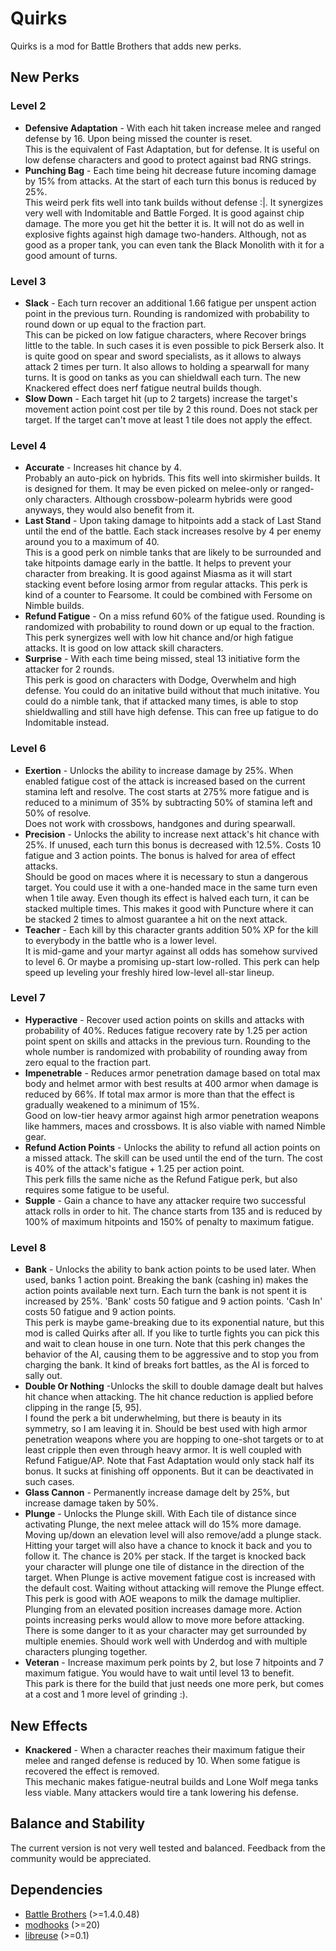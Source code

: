 # Quirks

Quirks is a mod for Battle Brothers that adds new perks.


## New Perks

### Level 2
* **Defensive Adaptation** - With each hit taken increase melee and ranged defense by 16.
Upon being missed the counter is reset.  
This is the equivalent of Fast Adaptation, but for defense.
It is useful on low defense characters and good to protect against bad RNG strings.
* **Punching Bag** - Each time being hit decrease future incoming damage by 15% from attacks.
At the start of each turn this bonus is reduced by 25%.  
This weird perk fits well into tank builds without defense :|.
It synergizes very well with Indomitable and Battle Forged. It is good against chip damage.
The more you get hit the better it is. It will not do as well in explosive fights against high damage two-handers.
Although, not as good as a proper tank, you can even tank the Black Monolith with it for a good amount of turns.
### Level 3
* **Slack** - Each turn recover an additional 1.66 fatigue per unspent action point in the previous turn.
Rounding is randomized with probability to round down or up equal to the fraction part.  
This can be picked on low fatigue characters, where Recover brings little to the table.
In such cases it is even possible to pick Berserk also.
It is quite good on spear and sword specialists, as it allows to always attack 2 times per turn.
It also allows to holding a spearwall for many turns. It is good on tanks as you can shieldwall each turn.
The new Knackered effect does nerf fatigue neutral builds though.
* **Slow Down** - Each target hit (up to 2 targets) increase the target's
movement action point cost per tile by 2 this round. Does not stack per target.
If the target can't move at least 1 tile does not apply the effect.
### Level 4
* **Accurate** - Increases hit chance by 4.  
Probably an auto-pick on hybrids. This fits well into skirmisher builds.
It is designed for them. It may be even picked on melee-only or ranged-only characters.
Although crossbow-polearm hybrids were good anyways, they would also benefit from it.  
* **Last Stand** - Upon taking damage to hitpoints add a stack of Last Stand until the end of the battle.
Each stack increases resolve by 4 per enemy around you to a maximum of 40.  
This is a good perk on nimble tanks that are likely to be surrounded and take hitpoints damage early in the battle.
It helps to prevent your character from breaking.
It is good against Miasma as it will start stacking event before losing armor from regular attacks.
This perk is kind of a counter to Fearsome. It could be combined with Fersome on Nimble builds.
* **Refund Fatigue** - On a miss refund 60% of the fatigue used.
Rounding is randomized with probability to round down or up equal to the fraction.  
This perk synergizes well with low hit chance and/or high fatigue attacks. It is good on low attack skill characters.
* **Surprise** - With each time being missed, steal 13 initiative form the attacker for 2 rounds.  
This perk is good on characters with Dodge, Overwhelm and high defense.
You could do an initative build without that much initative.
You could do a nimble tank, that if attacked many times,
is able to stop shieldwalling and still have high defense.
This can free up fatigue to do Indomitable instead.
### Level 6
* **Exertion** - Unlocks the ability to increase damage by 25%.
When enabled fatigue cost of the attack is increased based on the current stamina left and resolve.
The cost starts at 275% more fatigue and is reduced to a minimum of 35%
by subtracting 50% of stamina left and 50% of resolve.  
Does not work with crossbows, handgones and during spearwall.
* **Precision** - Unlocks the ability to increase next attack's hit chance with 25%.
If unused, each turn this bonus is decreased with 12.5%. Costs 10 fatigue and 3 action points.
The bonus is halved for area of effect attacks.  
Should be good on maces where it is necessary to stun a dangerous target.
You could use it with a one-handed mace in the same turn even when 1 tile away.
Even though its effect is halved each turn, it can be stacked multiple times.
This makes it good with Puncture where it can be stacked 2 times to almost guarantee a hit on the next attack.
* **Teacher** - Each kill by this character grants addition 50% XP for the kill to everybody in the battle who is a lower level.  
It is mid-game and your martyr against all odds has somehow survived to level 6.
Or maybe a promising up-start low-rolled.
This perk can help speed up leveling your freshly hired low-level all-star lineup.
### Level 7
* **Hyperactive** - Recover used action points on skills and attacks with probability of 40%.
Reduces fatigue recovery rate by 1.25 per action point spent on skills and attacks in the previous turn.
Rounding to the whole number is randomized with probability of rounding away from zero equal to the fraction part.
* **Impenetrable** - Reduces armor penetration damage based on total max body and helmet armor
with best results at 400 armor when damage is reduced by 66%.
If total max armor is more than that the effect is gradually weakened to a minimum of 15%.  
Good on low-tier heavy armor against high armor penetration weapons like hammers, maces and crossbows.
It is also viable with named Nimble gear.
* **Refund Action Points** - Unlocks the ability to refund all action points on a missed attack.
The skill can be used until the end of the turn.
The cost is 40% of the attack's fatigue + 1.25 per action point.  
This perk fills the same niche as the Refund Fatigue perk, but also requires some fatigue to be useful.
* **Supple** - Gain a chance to have any attacker require two successful attack rolls in order to hit.
The chance starts from 135 and is reduced by 100% of maximum hitpoints and 150% of penalty to maximum fatigue.    
### Level 8
* **Bank** - Unlocks the ability to bank action points to be used later.
When used, banks 1 action point.
Breaking the bank (cashing in) makes the action points available next turn.
Each turn the bank is not spent it is increased by 25%.
'Bank' costs 50 fatigue and 9 action points.
'Cash In' costs 50 fatigue and 9 action points.  
This perk is maybe game-breaking due to its exponential nature, but this mod is called Quirks after all.
If you like to turtle fights you can pick this and wait to clean house in one turn.
Note that this perk changes the behavior of the AI, causing them to be aggressive and to stop you from charging the bank.
It kind of breaks fort battles, as the AI is forced to sally out.
* **Double Or Nothing** -Unlocks the skill to double damage dealt but halves hit chance when attacking.
The hit chance reduction is applied before clipping in the range [5, 95].  
I found the perk a bit underwhelming, but there is beauty in its symmetry, so I am leaving it in.
Should be best used with high armor penetration weapons where you are hopping to one-shot targets
or to at least cripple then even through heavy armor. It is well coupled with Refund Fatigue/AP.
Note that Fast Adaptation would only stack half its bonus. It sucks at finishing off opponents.
But it can be deactivated in such cases.
* **Glass Cannon** - Permanently increase damage delt by 25%, but increase damage taken by 50%.
* **Plunge** - Unlocks the Plunge skill.
With Each tile of distance since activating Plunge,
the next melee attack will do 15% more damage.
Moving up/down an elevation level will also remove/add a plunge stack.
Hitting your target will also have a chance to knock it back and you to follow it.
The chance is 20% per stack.
If the target is knocked back your character will plunge one tile of distance in the direction of the target.
When Plunge is active movement fatigue cost is increased with the default cost.
Waiting without attacking will remove the Plunge effect.  
This perk is good with AOE weapons to milk the damage multiplier.
Plunging from an elevated position increases damage more.
Action points increasing perks would allow to move more before attacking.
There is some danger to it as your character may get surrounded by multiple enemies.
Should work well with Underdog and with multiple characters plunging together.
* **Veteran** - Increase maximum perk points by 2, but lose 7 hitpoints and 7 maximum fatigue.
You would have to wait until level 13 to benefit.  
This park is there for the build that just needs one more perk, but comes at a cost and 1 more level of grinding :).

## New Effects

* **Knackered** - When a character reaches their maximum fatigue their melee and ranged defense is reduced by 10.
When some fatigue is recovered the effect is removed.  
This mechanic makes fatigue-neutral builds and Lone Wolf mega tanks less viable.
Many attackers would tire a tank lowering his defense.

## Balance and Stability
The current version is not very well tested and balanced. Feedback from the community would be appreciated.
 
 
## Dependencies

* [Battle Brothers](http://battlebrothersgame.com/) (>=1.4.0.48)
* [modhooks](https://www.nexusmods.com/battlebrothers/mods/42) (>=20)
* [libreuse](https://github.com/sogartar/libreuse) (>=0.1)
